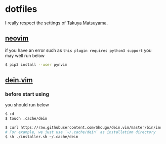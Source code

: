 # dotfiles

I really respect the settings of [Takuya Matsuyama](https://github.com/craftzdog/dotfiles-public).

## [neovim](https://github.com/neovim/neovim)

if you have an error such as `this plugin requires python3 support`
you may well run below

```bash
$ pip3 install --user pynvim
```

## [dein.vim](https://github.com/Shougo/dein.vim)

### before start using

you should run below

```bash
$ cd
$ touch .cache/dein

$ curl https://raw.githubusercontent.com/Shougo/dein.vim/master/bin/installer.sh > installer.sh
# For example, we just use `~/.cache/dein` as installation directory
$ sh ./installer.sh ~/.cache/dein
```
